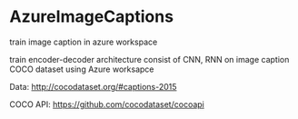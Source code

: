 # AzureImageCaptions
train image caption in azure workspace

train encoder-decoder architecture consist of CNN, RNN on image caption COCO dataset using Azure worksapce

Data: http://cocodataset.org/#captions-2015

COCO API: https://github.com/cocodataset/cocoapi
